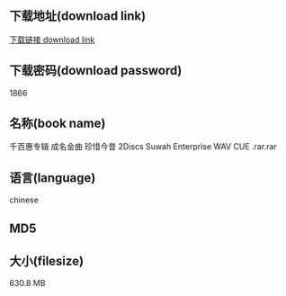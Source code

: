 ## 下载地址(download link)
[下载链接 download link](https://tutu365.netlify.app/?s=%E5%8D%83%E7%99%BE%E6%83%A0%E4%B8%93%E8%BE%91+%E6%88%90%E5%90%8D%E9%87%91%E6%9B%B2+%E7%8F%8D%E6%83%9C%E4%BB%8A%E6%98%94+2Discs+Suwah+Enterprise+WAV+CUE+.rar)

## 下载密码(download password)
1866

## 名称(book name)
千百惠专辑 成名金曲 珍惜今昔 2Discs Suwah Enterprise WAV CUE .rar.rar

## 语言(language)
chinese

## MD5


## 大小(filesize)
630.8 MB
